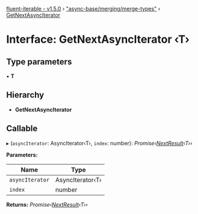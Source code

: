 [fluent-iterable - v1.5.0](../README.md) › ["async-base/merging/merge-types"](../modules/_async_base_merging_merge_types_.md) › [GetNextAsyncIterator](_async_base_merging_merge_types_.getnextasynciterator.md)

# Interface: GetNextAsyncIterator ‹**T**›

## Type parameters

▪ **T**

## Hierarchy

* **GetNextAsyncIterator**

## Callable

▸ (`asyncIterator`: AsyncIterator‹T›, `index`: number): *Promise‹[NextResult](_async_base_merging_merge_types_.nextresult.md)‹T››*

**Parameters:**

Name | Type |
------ | ------ |
`asyncIterator` | AsyncIterator‹T› |
`index` | number |

**Returns:** *Promise‹[NextResult](_async_base_merging_merge_types_.nextresult.md)‹T››*
